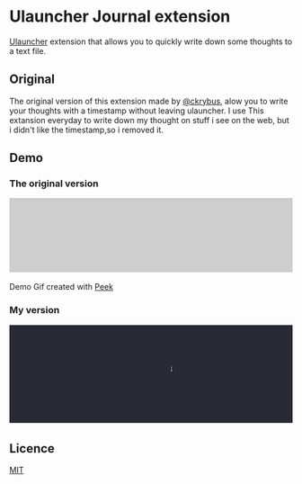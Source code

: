 
# Ulauncher Journal extension

[Ulauncher](https://ulauncher.io) extension that allows you to quickly write down some thoughts to a text file.

## Original

The original version of this extension made by [@ckrybus](https://github.com/ckrybus), alow you to write your thoughts with a timestamp without leaving ulauncher.
I use This extansion everyday to write down my thought on stuff i see on the web, but i didn't like the timestamp,so i removed it.

## Demo
### The original version 
![demo](demo.gif)

Demo Gif created with [Peek](https://github.com/phw/peek)

### My version 
![demo1](demo1.gif)
## Licence

[MIT](LICENSE)